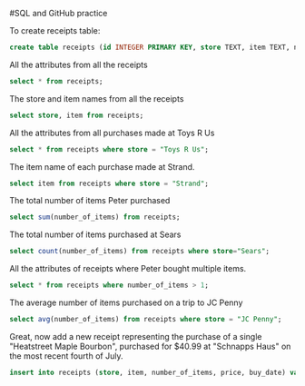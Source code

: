 #SQL and GitHub practice

To create receipts table:
```sql
create table receipts (id INTEGER PRIMARY KEY, store TEXT, item TEXT, number_of_items INTEGER, price REAL, buy_date TEXT);
```

All the attributes from all the receipts
```sql
select * from receipts;
```

The store and item names from all the receipts
```sql
select store, item from receipts;
```

All the attributes from all purchases made at Toys R Us
```sql
select * from receipts where store = "Toys R Us";
```

The item name of each purchase made at Strand.
```sql
select item from receipts where store = "Strand";
```

The total number of items Peter purchased
```sql
select sum(number_of_items) from receipts;
```

The total number of items purchased at Sears
```sql
select count(number_of_items) from receipts where store="Sears";
```

All the attributes of receipts where Peter bought multiple items.
```sql
select * from receipts where number_of_items > 1;
```

The average number of items purchased on a trip to JC Penny
```sql
select avg(number_of_items) from receipts where store = "JC Penny";
```

Great, now add a new receipt representing the purchase of a single "Heatstreet Maple Bourbon", purchased for $40.99 at "Schnapps Haus" on the most recent fourth of July.
```sql
insert into receipts (store, item, number_of_items, price, buy_date) values ("Schnapps Haus", "Heatstreet Maple Bourbon", 1, 40.99, "July 4 2014");
```
